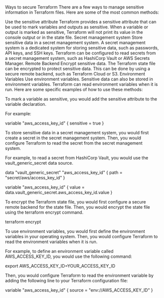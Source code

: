 Ways to secure Terraform
There are a few ways to manage sensitive information in Terraform files. Here are some of the most common methods:

Use the sensitive attribute
Terraform provides a sensitive attribute that can be used to mark variables and outputs as sensitive. When a variable or output is marked as sensitive, Terraform will not print its value in the console output or in the state file.
Secret management system
Store sensitive data in a secret management system. A secret management system is a dedicated system for storing sensitive data, such as passwords, API keys, and SSH keys. Terraform can be configured to read secrets from a secret management system, such as HashiCorp Vault or AWS Secrets Manager.
Remote Backend
Encrypt sensitive data. The Terraform state file can be encrypted to protect sensitive data. This can be done by using a secure remote backend, such as Terraform Cloud or S3.
Environment Variables
Use environment variables. Sensitive data can also be stored in environment variables. Terraform can read environment variables when it is run.
Here are some specific examples of how to use these methods:

To mark a variable as sensitive, you would add the sensitive attribute to the variable declaration.

For example:

variable "aws_access_key_id" { sensitive = true }

To store sensitive data in a secret management system, you would first create a secret in the secret management system. Then, you would configure Terraform to read the secret from the secret management system.

For example, to read a secret from HashiCorp Vault, you would use the vault_generic_secret data source.

data "vault_generic_secret" "aws_access_key_id" { path = "secret/aws/access_key_id" }

variable "aws_access_key_id" { value = data.vault_generic_secret.aws_access_key_id.value }

To encrypt the Terraform state file, you would first configure a secure remote backend for the state file. Then, you would encrypt the state file using the terraform encrypt command.

terraform encrypt

To use environment variables, you would first define the environment variables in your operating system. Then, you would configure Terraform to read the environment variables when it is run.

For example, to define an environment variable called AWS_ACCESS_KEY_ID, you would use the following command:

export AWS_ACCESS_KEY_ID=YOUR_ACCESS_KEY_ID

Then, you would configure Terraform to read the environment variable by adding the following line to your Terraform configuration file:

variable "aws_access_key_id" { source = "env://AWS_ACCESS_KEY_ID" }
